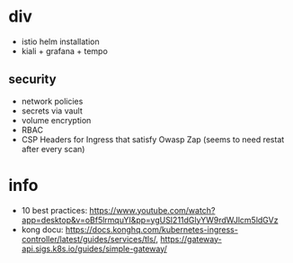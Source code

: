 # div
- istio helm installation
- kiali + grafana + tempo

## security
- network policies
- secrets via vault
- volume encryption
- RBAC
- CSP Headers for Ingress that satisfy Owasp Zap (seems to need restat after every scan)
                                                                                               
# info
- 10 best practices: https://www.youtube.com/watch?app=desktop&v=oBf5lrmquYI&pp=ygUSI211dGlyYW9rdWJlcm5ldGVz
- kong docu: https://docs.konghq.com/kubernetes-ingress-controller/latest/guides/services/tls/, https://gateway-api.sigs.k8s.io/guides/simple-gateway/